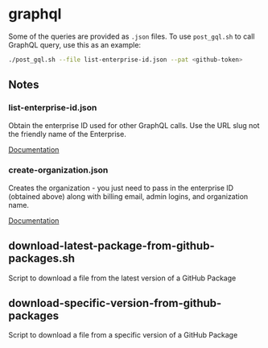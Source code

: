 # graphql

Some of the queries are provided as `.json` files. To use `post_gql.sh` to call GraphQL query, use this as an example:

```bash
./post_gql.sh --file list-enterprise-id.json --pat <github-token>
```

## Notes

### list-enterprise-id.json

Obtain the enterprise ID used for other GraphQL calls. Use the URL slug not the friendly name of the Enterprise.

[Documentation](https://docs.github.com/en/graphql/reference/queries#enterprise)

### create-organization.json

Creates the organization - you just need to pass in the enterprise ID (obtained above) along with billing email, admin logins, and organization name.

[Documentation](https://docs.github.com/en/graphql/reference/mutations#createenterpriseorganization)

## download-latest-package-from-github-packages.sh

Script to download a file from the latest version of a GitHub Package

## download-specific-version-from-github-packages

Script to download a file from a specific version of a GitHub Package
